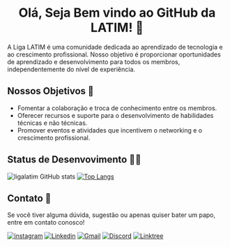 <h1 align="center"> 
      Olá, Seja Bem vindo ao GitHub da LATIM! 🌟
</h1>

A Liga LATIM é uma comunidade dedicada ao aprendizado de tecnologia e ao crescimento profissional. Nosso objetivo é proporcionar oportunidades de aprendizado e desenvolvimento para todos os membros, independentemente do nível de experiência.

## Nossos Objetivos 🚀

- Fomentar a colaboração e troca de conhecimento entre os membros.
- Oferecer recursos e suporte para o desenvolvimento de habilidades técnicas e não técnicas.
- Promover eventos e atividades que incentivem o networking e o crescimento profissional.

## Status de Desenvovimento :man_technologist:	

![ligalatim GitHub stats](https://github-readme-stats.vercel.app/api?username=ligalatim&show_icons=true&theme=dark)
[![Top Langs](https://github-readme-stats.vercel.app/api/top-langs/?username=ligalatim&layout=compact&langs_count=7&theme=dark)](https://github.com/ligalatim/github-readme-stats)

## Contato 📧

Se você tiver alguma dúvida, sugestão ou apenas quiser bater um papo, entre em contato conosco!

[![instagram](https://img.shields.io/badge/Instagram-E4405F?style=for-the-badge&logo=instagram&logoColor=white)](https://www.instagram.com/latimpb/)
[![Linkedin](https://img.shields.io/badge/LinkedIn-0077B5?style=for-the-badge&logo=linkedin&logoColor=white)](https://www.linkedin.com/company/liga-latim/)
[![Gmail](https://img.shields.io/badge/Gmail-D14836?style=for-the-badge&logo=gmail&logoColor=white)](mailto:ligalatim@gmail.com)
[![Discord](https://img.shields.io/badge/Discord-7289DA?style=for-the-badge&logo=discord&logoColor=white)](https://discord.gg/PBS3pnwA)
[![Linktree](https://img.shields.io/badge/linktree-39E09B?style=for-the-badge&logo=linktree&logoColor=white)](https://linktr.ee/L.A.T.I.M)
